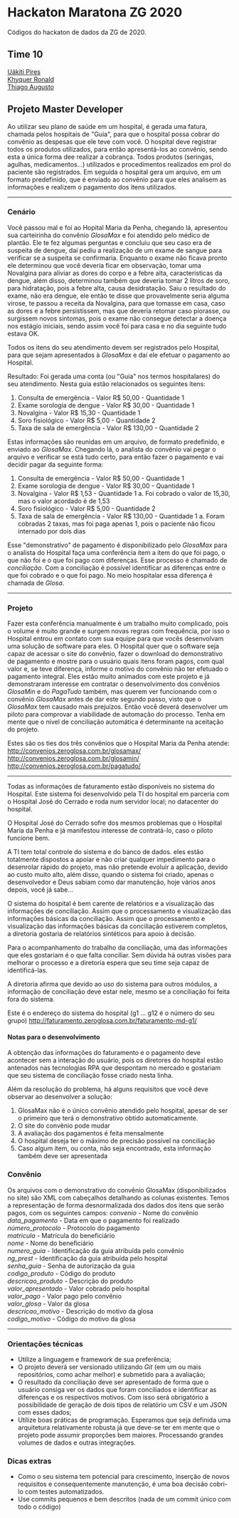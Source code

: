 # Hackaton Maratona ZG 2020
Códigos do hackaton de dados da ZG de 2020.

## Time 10
[Uákiti Pires](https://github.com/lorduakiti)  
[Khyquer Ronald](https://github.com/khyquer)  
[Thiago Augusto](https://github.com/wstagf)  


## Projeto Master Developer
Ao utilizar seu plano de saúde em um hospital, é gerada uma fatura, chamada pelos hospitais de "Guia", para que o hospital possa cobrar do convênio as despesas que ele teve com você.
O hospital deve registrar todos os produtos utilizados, para então apresentá-los ao convênio, sendo esta a única forma dee realizar a cobrança. Todos produtos (seringas, agulhas, medicamentos...) utilizados e procedimentos realizados em prol do paciente são registrados. Em seguida o hospital gera um arquivo, em um formato predefinido, que é enviado ao convênio para que eles analisem as informações e realizem o pagamento dos itens utilizados.

-----

### Cenário
Você passou mal e foi ao Hopital Maria da Penha, chegando lá, apresentou sua carteirinha do convênio *GlosaMax* e foi atendido pelo médico de plantão.
Ele te fez algumas perguntas e concluiu que seu caso era de suspeita de dengue, daí pediu a realização de um exame de sangue para verificar se a suspeita se confirmaria. Enquanto o exame não ficava pronto ele determinou que você deveria ficar em observação, tomar uma Novalgina para aliviar as dores do corpo e a febre alta, características da dengue, além disso, determinou também que deveria tomar 2 litros de soro, para hidratação, pois a febre alta, causa desidratação.
Saiu o resultado do exame, não era dengue, ele então te disse que provavelmente seria alguma virose, te passou a receita da Novalgina, para que tomasse em casa, caso as dores e a febre persistissem, mas que deveria retomar caso piorasse, ou surgissem novos sintomas, pois o exame não consegue detectar a doença nos estágio iniciais, sendo assim você foi para casa e no dia seguinte tudo estava OK.

Todos os itens do seu atendimento devem ser registrados pelo Hospital, para que sejam apresentados à *GlosaMax* e daí ele efetuar o pagamento ao Hospital.

Resultado:
Foi gerada uma conta (ou "Guia" nos termos hospitalares) do seu atendimento. Nesta guia estão relacionados os seguintes itens:
1. Consulta de emergência - Valor R$ 50,00 - Quantidade 1
2. Exame sorologia de dengue - Valor R$ 30,00 - Quantidade 1
3. Novalgina - Valor R$ 15,30 - Quantidade 1
4. Soro fisiológico - Valor R$ 5,00 - Quantidade 2
5. Taxa de sala de emergência - Valor R$ 130,00 - Quantidade 2

Estas informações são reunidas em um arquivo, de formato predefinido, e enviado ao *GlosaMax*. Chegando lá, o analista do convênio vai pegar o arquivo e verificar se está tudo certo, para então fazer o pagamento e vai decidir pagar da seguinte forma:
1. Consulta de emergência - Valor R$ 50,00 - Quantidade 1
2. Exame sorologia de dengue - Valor R$ 30,00 - Quantidade 1
3. Novalgina - Valor R$ 1,53 - Quantidade 1
	a. Foi cobrado o valor de 15,30, mas o valor acordado é de 1,53
4. Soro fisiológico - Valor R$ 5,00 - Quantidade 2
5. Taxa de sala de emergência - Valor R$ 130,00 - Quantidade 1
	a. Foram cobradas 2 taxas, mas foi paga apenas 1, pois o paciente não ficou internado por dois dias

Esse "demonstrativo" de pagamento é disponibilizado pelo *GlosaMax* para o analista do Hospital faça uma conferência item a item do que foi pago, o que não foi e o que foi pago com diferenças. Esse processo é chamado de *conciliação*. Com a conciliação é possível identificar as diferenças entre o que foi cobrado e o que foi pago. No meio hospitalar essa diferença é chamada de *Glosa*.

-----

### Projeto
Fazer esta conferência manualmente é um trabalho muito complicado, pois o volume é muito grande e surgem novas regras com frequência, por isso o Hospital entrou em contato com sua equipe para que vocês desenvolvam uma solução de software para eles. O Hospital quer que o software seja capaz de acessar o site do convênio, fazer o download do demonstrativo de pagamento e mostre para o usuário quais itens foram pagos, com qual valor e, se teve diferença, informe o motivo do convênio não ter efetuado o pagamento integral.
Eles estão muito animados com este projeto e já demonstraram interesse em contratar o desenvolvimento dos convênios *GlosaMin* e do *PagaTudo* também, mas querem ver funcionando com o convênio *GlosaMax* antes de dar este segundo passo, visto que o *GlosaMax* tem causado mais prejuízos. Então você deverá desenvolver um piloto para comprovar a viabilidade de automação do processo.
Tenha em mente que o nível de conciliação automática é determinante na aceitação do projeto.

Estes são os ties dos três convênios que o Hospital Maria da Penha atende:
http://convenios.zeroglosa.com.br/glosamax/  
http://convenios.zeroglosa.com.br/glosamin/  
http://convenios.zeroglosa.com.br/pagatudo/  

-----

Todas as informações de faturamento estão disponíveis no sistema do Hospital.
Este sistema foi desenvolvido pela TI do hospital em parceria com o Hospital José do Cerrado e roda num servidor local; no datacenter do hospital.

O Hospital José do Cerrado sofre dos mesmos problemas que o Hospital Maria da Penha e já manifestou interesse de contratá-lo, caso o piloto funcione bem.

A TI tem total controle do sistema e do banco de dados. eles estão totalmente dispostos a apoiar e não criar qualquer impedimento para o desenrolar rápido do projeto, mas não pretende evoluir a aplicação, devido ao custo muito alto, além disso, quando o sistema foi criado, apenas o desenvolvedor e Deus sabiam como dar manutenção, hoje vários anos depois, você já sabe...

O sistema do hospital é bem carente de relatórios e a visualização das informações de conciliação. Assim que o processamento e visualização das informações básicas da conciliação. Assim que o processamento e visualização das informações básicas da conciliação estiverem completos, a diretoria gostaria de relatórios sintéticos para apoio à decisão.

Para o acompanhamento do trabalho da conciliação, uma das informações que eles gostariam é o que falta conciliar. Sem dúvida há outras visões para melhorar o processo e a diretoria espera que seu time seja capaz de identificá-las.

A diretoria afirma que devido ao uso do sistema para outros módulos, a informação de conciliação deve estar nele, mesmo se a conciliação foi feita fora do sistema.

Este é o endereço do sistema do hospital (g1 ... g12 é o número do seu grupo)
http://faturamento.zeroglosa.com.br/faturamento-md-g1/

#### Notas para o desenvolvimento
A obtenção das informações do faturamento e o pagamento deve acontecer sem a interação do usuário, pois os diretores do hospital estão antenados nas tecnologias RPA que despontam no mercado e gostariam que seu sistema de conciliação fosse criado nesta linha.

Além da resolução do problema, há alguns requisitos que você deve observar ao desenvolver a solução:
1. GlosaMax não é o único convênio atendido pelo hospital, apesar de ser o primeiro que terá o demonstrativo obtido automaticamente.
2. O site do convênio pode mudar
3. A avaliação dos pagamentos é feita mensalmente
4. O hospital deseja ter o máximo de precisão possível na conciliação
5. Caso algum item, ou conta, não seja encontrado, esta informação também deve ser apresentada

### Convênio
Os arquivos com o demonstrativo do convênio GlosaMax (disponibilizados no site) são XML com cabeçalhos detalhando as colunas existentes.
Temos a representação de forma desnormalizada dos dados dos itens que serão pagos, com os seguintes campos:
*convenio* - Nome do convênio  
*data_pagamento* - Data em que o pagamento foi realizado  
*número_protocolo* - Protocolo do pagamento   
*matricula* - Matrícula do beneficiário  
*nome* - Nome do beneficiário  
*numero_guia* - Identificação da guia atribuída pelo convênio   
*ng_prest* - Identificação da guia atribuída pelo hospital  
*senha_guia* - Senha de autorização da guia  
*codigo_produto* - Código do produto  
*descricao_produto* - Descrição do produto  
*valor_apresentado* - Valor cobrado pelo hospital  
*valor_pago* - Valor pago pelo convênio  
*valor_glosa* - Valor da glosa  
*descricao_motivo* - Descrição do motivo da glosa  
*codigo_motivo* - Código do motivo da glosa  

-----

### Orientações técnicas
- Utilize a linguagem e framework de sua preferência;
- O projeto deverá ser versionado utilizando *Git* (em um ou mais repositórios, como achar melhor) e submetido para a avaliação;
- O resultado da conciliação deve ser apresentado de forma que o usuário consiga ver os dados que foram conciliados e identificar as diferenças e os respectivos motivos. Com isso será obrigatório a possibilidade de geração de dois tipos de relatório um CSV e um JSON com esses dados;
- Utilize boas práticas de programação. Esperamos que seja definida uma arquitetura relativamente robusta já que deve-se ter em mente que o projeto pode assumir proporções bem maiores. Processando grandes volumes de dados e outras integrações.


### Dicas extras
- Como o seu sistema tem potencial para crescimento, inserção de novos requisitos e consequentemente manutenção, é uma boa decisão cobri-lo com testes automatizados.
- Use commits pequenos e bem descritos (nada de um commit único com todo o código)




